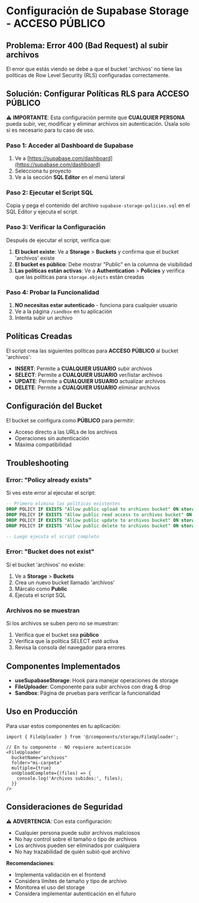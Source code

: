 # Configuración de Supabase Storage - ACCESO PÚBLICO

## Problema: Error 400 (Bad Request) al subir archivos

El error que estás viendo se debe a que el bucket 'archivos' no tiene las políticas de Row Level Security (RLS) configuradas correctamente.

## Solución: Configurar Políticas RLS para ACCESO PÚBLICO

⚠️ **IMPORTANTE**: Esta configuración permite que **CUALQUIER PERSONA** pueda subir, ver, modificar y eliminar archivos sin autenticación. Úsala solo si es necesario para tu caso de uso.

### Paso 1: Acceder al Dashboard de Supabase

1. Ve a [https://supabase.com/dashboard](https://supabase.com/dashboard)
2. Selecciona tu proyecto
3. Ve a la sección **SQL Editor** en el menú lateral

### Paso 2: Ejecutar el Script SQL

Copia y pega el contenido del archivo `supabase-storage-policies.sql` en el SQL Editor y ejecuta el script.

### Paso 3: Verificar la Configuración

Después de ejecutar el script, verifica que:

1. **El bucket existe**: Ve a **Storage** > **Buckets** y confirma que el bucket 'archivos' existe
2. **El bucket es público**: Debe mostrar "Public" en la columna de visibilidad
3. **Las políticas están activas**: Ve a **Authentication** > **Policies** y verifica que las políticas para `storage.objects` están creadas

### Paso 4: Probar la Funcionalidad

1. **NO necesitas estar autenticado** - funciona para cualquier usuario
2. Ve a la página `/sandbox` en tu aplicación
3. Intenta subir un archivo

## Políticas Creadas

El script crea las siguientes políticas para **ACCESO PÚBLICO** al bucket 'archivos':

- **INSERT**: Permite a **CUALQUIER USUARIO** subir archivos
- **SELECT**: Permite a **CUALQUIER USUARIO** ver/listar archivos
- **UPDATE**: Permite a **CUALQUIER USUARIO** actualizar archivos
- **DELETE**: Permite a **CUALQUIER USUARIO** eliminar archivos

## Configuración del Bucket

El bucket se configura como **PÚBLICO** para permitir:
- Acceso directo a las URLs de los archivos
- Operaciones sin autenticación
- Máxima compatibilidad

## Troubleshooting

### Error: "Policy already exists"
Si ves este error al ejecutar el script:
```sql
-- Primero elimina las políticas existentes
DROP POLICY IF EXISTS "Allow public upload to archivos bucket" ON storage.objects;
DROP POLICY IF EXISTS "Allow public read access to archivos bucket" ON storage.objects;
DROP POLICY IF EXISTS "Allow public update to archivos bucket" ON storage.objects;
DROP POLICY IF EXISTS "Allow public delete to archivos bucket" ON storage.objects;

-- Luego ejecuta el script completo
```

### Error: "Bucket does not exist"
Si el bucket 'archivos' no existe:
1. Ve a **Storage** > **Buckets**
2. Crea un nuevo bucket llamado 'archivos'
3. Márcalo como **Public**
4. Ejecuta el script SQL

### Archivos no se muestran
Si los archivos se suben pero no se muestran:
1. Verifica que el bucket sea **público**
2. Verifica que la política SELECT esté activa
3. Revisa la consola del navegador para errores

## Componentes Implementados

- **useSupabaseStorage**: Hook para manejar operaciones de storage
- **FileUploader**: Componente para subir archivos con drag & drop
- **Sandbox**: Página de pruebas para verificar la funcionalidad

## Uso en Producción

Para usar estos componentes en tu aplicación:

```tsx
import { FileUploader } from '@/components/storage/FileUploader';

// En tu componente - NO requiere autenticación
<FileUploader
  bucketName="archivos"
  folder="mi-carpeta"
  multiple={true}
  onUploadComplete={(files) => {
    console.log('Archivos subidos:', files);
  }}
/>
```

## Consideraciones de Seguridad

⚠️ **ADVERTENCIA**: Con esta configuración:
- Cualquier persona puede subir archivos maliciosos
- No hay control sobre el tamaño o tipo de archivos
- Los archivos pueden ser eliminados por cualquiera
- No hay trazabilidad de quién subió qué archivo

**Recomendaciones**:
- Implementa validación en el frontend
- Considera límites de tamaño y tipo de archivo
- Monitorea el uso del storage
- Considera implementar autenticación en el futuro 